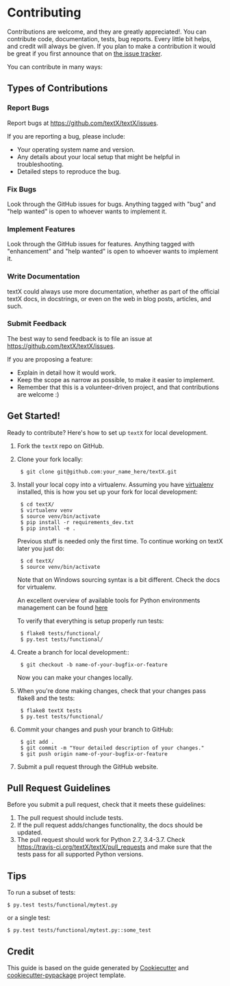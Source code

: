 # Contributing

Contributions are welcome, and they are greatly appreciated!. You can contribute
code, documentation, tests, bug reports. Every little bit helps, and credit will
always be given. If you plan to make a contribution it would be great if you
first announce that on [the issue
tracker](https://github.com/textX/textX/issues).

You can contribute in many ways:


## Types of Contributions


### Report Bugs

Report bugs at https://github.com/textX/textX/issues.

If you are reporting a bug, please include:

- Your operating system name and version.
- Any details about your local setup that might be helpful in troubleshooting.
- Detailed steps to reproduce the bug.


### Fix Bugs

Look through the GitHub issues for bugs. Anything tagged with "bug"
and "help wanted" is open to whoever wants to implement it.


### Implement Features

Look through the GitHub issues for features. Anything tagged with "enhancement"
and "help wanted" is open to whoever wants to implement it.


### Write Documentation

textX could always use more documentation, whether as part of the
official textX docs, in docstrings, or even on the web in blog posts,
articles, and such.


### Submit Feedback

The best way to send feedback is to file an issue at https://github.com/textX/textX/issues.

If you are proposing a feature:

- Explain in detail how it would work.
- Keep the scope as narrow as possible, to make it easier to implement.
- Remember that this is a volunteer-driven project, and that contributions
  are welcome :)


## Get Started!

Ready to contribute? Here's how to set up `textX` for local development.

1. Fork the `textX` repo on GitHub.
2. Clone your fork locally:

        $ git clone git@github.com:your_name_here/textX.git

3. Install your local copy into a virtualenv. Assuming you have
   [virtualenv](https://virtualenv.pypa.io/en/latest) installed, this is how you
   set up your fork for local development:

        $ cd textX/
        $ virtualenv venv
        $ source venv/bin/activate
        $ pip install -r requirements_dev.txt
        $ pip install -e .
        
    Previous stuff is needed only the first time. To continue working on textX
    later you just do:
    
        $ cd textX/
        $ source venv/bin/activate
        
    Note that on Windows sourcing syntax is a bit different. Check the docs for
    virtualenv.
        
    An excellent overview of available tools for Python environments management
    can be found
    [here](https://stackoverflow.com/questions/41573587/what-is-the-difference-between-venv-pyvenv-pyenv-virtualenv-virtualenvwrappe)
    
    To verify that everything is setup properly run tests:
    
        $ flake8 tests/functional/
        $ py.test tests/functional/

4. Create a branch for local development::

        $ git checkout -b name-of-your-bugfix-or-feature

   Now you can make your changes locally.

5. When you're done making changes, check that your changes pass flake8 and the
   tests:

        $ flake8 textX tests
        $ py.test tests/functional/

6. Commit your changes and push your branch to GitHub:

        $ git add .
        $ git commit -m "Your detailed description of your changes."
        $ git push origin name-of-your-bugfix-or-feature

7. Submit a pull request through the GitHub website.


## Pull Request Guidelines

Before you submit a pull request, check that it meets these guidelines:

1. The pull request should include tests.
2. If the pull request adds/changes functionality, the docs should be updated. 
3. The pull request should work for Python 2.7, 3.4-3.7. Check
   https://travis-ci.org/textX/textX/pull_requests and make sure that
   the tests pass for all supported Python versions.


## Tips

To run a subset of tests:

```
$ py.test tests/functional/mytest.py
```

or a single test:

```
$ py.test tests/functional/mytest.py::some_test
```

## Credit

This guide is based on the guide generated by
[Cookiecutter](https://github.com/audreyr/cookiecutter) and
[cookiecutter-pypackage](https://github.com/audreyr/cookiecutter-pypackage)
project template.
